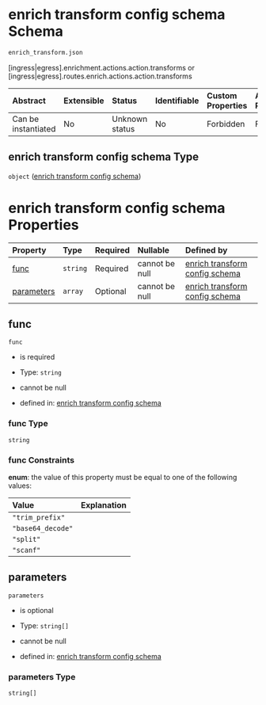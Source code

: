# enrich transform config schema Schema

```txt
enrich_transform.json
```

\[ingress|egress].enrichment.actions.action.transforms or \[ingress|egress].routes.enrich.actions.action.transforms

| Abstract            | Extensible | Status         | Identifiable | Custom Properties | Additional Properties | Access Restrictions | Defined In                                                                    |
| :------------------ | :--------- | :------------- | :----------- | :---------------- | :-------------------- | :------------------ | :---------------------------------------------------------------------------- |
| Can be instantiated | No         | Unknown status | No           | Forbidden         | Forbidden             | none                | [enrich\_transform.json](../out/enrich_transform.json "open original schema") |

## enrich transform config schema Type

`object` ([enrich transform config schema](enrich_transform.md))

# enrich transform config schema Properties

| Property                  | Type     | Required | Nullable       | Defined by                                                                                                                               |
| :------------------------ | :------- | :------- | :------------- | :--------------------------------------------------------------------------------------------------------------------------------------- |
| [func](#func)             | `string` | Required | cannot be null | [enrich transform config schema](enrich_transform-properties-func.md "enrich_transform.json#/properties/func")                           |
| [parameters](#parameters) | `array`  | Optional | cannot be null | [enrich transform config schema](enrich_transform-properties-list-of-enrich-parameter.md "enrich_transform.json#/properties/parameters") |

## func



`func`

* is required

* Type: `string`

* cannot be null

* defined in: [enrich transform config schema](enrich_transform-properties-func.md "enrich_transform.json#/properties/func")

### func Type

`string`

### func Constraints

**enum**: the value of this property must be equal to one of the following values:

| Value             | Explanation |
| :---------------- | :---------- |
| `"trim_prefix"`   |             |
| `"base64_decode"` |             |
| `"split"`         |             |
| `"scanf"`         |             |

## parameters



`parameters`

* is optional

* Type: `string[]`

* cannot be null

* defined in: [enrich transform config schema](enrich_transform-properties-list-of-enrich-parameter.md "enrich_transform.json#/properties/parameters")

### parameters Type

`string[]`
